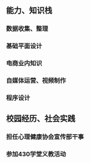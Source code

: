 ## 能力、知识栈



### 数据收集、整理



### 基础平面设计



### 电商业内知识



### 自媒体运营、视频制作



### 程序设计





## 校园经历、社会实践



### 担任心理健康协会宣传部干事



### 参加430学堂义教活动



